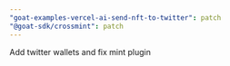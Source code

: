 ```yaml
---
"goat-examples-vercel-ai-send-nft-to-twitter": patch
"@goat-sdk/crossmint": patch
---
```


Add twitter wallets and fix mint plugin
